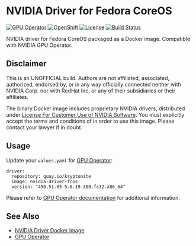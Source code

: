 # NVIDIA Driver for Fedora CoreOS

[![GPU Operator][gpu-operator-badge]][gpu-operator-url]
[![OpenShift][openshift-badge]][openshift-url]
[![License][license-badge]][license-url]
[![Build Status][build-badge]][build-url]

NVIDIA driver for Fedora CoreOS packaged as a Docker image.
Compatible with NVIDIA GPU Operator.

## Disclaimer

This is an UNOFFICIAL build. Authors are not affiliated, associated, authorized,
endorsed by, or in any way officially connected neither with NVIDIA Corp. nor
with RedHat Inc, or any of their subsidiaries or their affiliates.

The binary Docker image includes proprietary NVIDIA drivers, distributed under
[License For Customer Use of NVIDIA Software][driver-license]. You must
explicitly accept the terms and conditions of in order to use this image.
Please contact your lawyer if in doubt.

## Usage

Update your `values.yaml` for [GPU Operator][gpu-operator]:

```
driver:
  repository: quay.io/kryptonite
  image: nvidia-driver-fcos
  version: "450.51.05-5.6.19-300.fc32.x86_64"
```

Please refer to [GPU Operator documentation][gpu-operator-documentation]
for additional information.

## See Also

- [NVIDIA Driver Docker Image][nvidia-driver-docker]
- [GPU Operator][gpu-operator]

[build-badge]: https://quay.io/repository/kryptonite/nvidia-driver-fcos/status
[build-url]: https://quay.io/repository/kryptonite/nvidia-driver-fcos
[license-badge]: https://img.shields.io/badge/License-Apache--2.0-green.svg?style=flat
[license-url]: LICENSE
[gpu-operator-badge]: https://img.shields.io/badge/GPU-Operator-yellow.svg?style=flat
[gpu-operator-url]: https://github.com/NVIDIA/gpu-operator
[openshift-badge]: https://img.shields.io/badge/OpenShift-4.x-orange.svg?style=flat
[openshift-url]: https://docs.nvidia.com/datacenter/kubernetes/openshift-on-gpu-install-guide/

[driver-license]: DRIVER-LICENSE
[gpu-operator]: https://github.com/NVIDIA/gpu-operator
[gpu-operator-documentation]: https://docs.nvidia.com/datacenter/cloud-native/gpu-operator/getting-started.html
[nvidia-driver-docker]: https://gitlab.com/nvidia/container-images/driver
